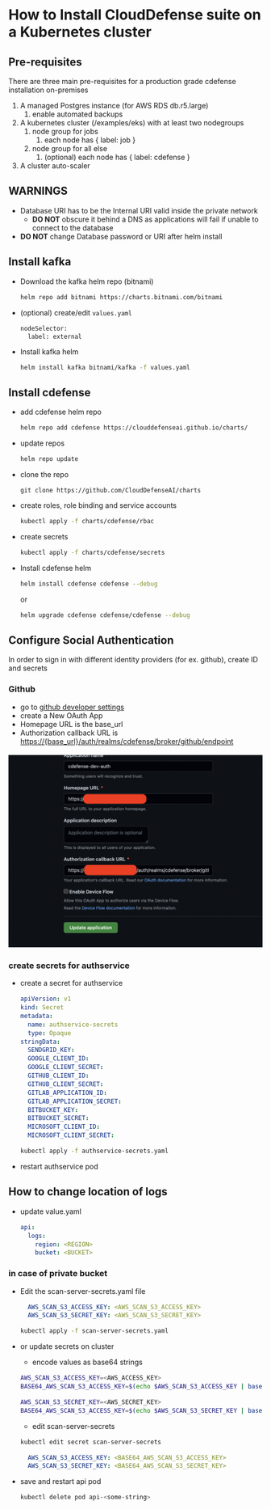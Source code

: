 # How to Install CloudDefense suite on a Kubernetes cluster

## Pre-requisites

There are three main pre-requisites for a production grade cdefense installation on-premises

1. A managed Postgres instance (for AWS RDS db.r5.large)
    1. enable automated backups
2. A kubernetes cluster (/examples/eks) with at least two nodegroups
    1. node group for jobs
        1. each node has { label: job }
    2. node group for all else
        1. (optional) each node has { label: cdefense }
3. A cluster auto-scaler

## WARNINGS

- Database URI has to be the Internal URI valid inside the private network
    - **DO NOT** obscure it behind a DNS as applications will fail if unable to connect to the database
- **DO NOT** change Database password or URI after helm install


## Install kafka

- Download the kafka helm repo (bitnami)

    ```sh
    helm repo add bitnami https://charts.bitnami.com/bitnami
    ```
- (optional) create/edit `values.yaml`

    ```
    nodeSelector:
      label: external
    ```
- Install kafka helm

    ```sh
    helm install kafka bitnami/kafka -f values.yaml
    ```
## Install cdefense

- add cdefense helm repo

    ```sh
    helm repo add cdefense https://clouddefenseai.github.io/charts/  
    ```

- update repos

    ```sh
    helm repo update
    ```

- clone the repo

    ```
    git clone https://github.com/CloudDefenseAI/charts
    ```
- create roles, role binding and service accounts

    ```sh
    kubectl apply -f charts/cdefense/rbac
    ```

- create secrets

    ```sh
    kubectl apply -f charts/cdefense/secrets
    ```

- Install cdefense helm

    ```sh
    helm install cdefense cdefense --debug
    ```

    or

    ```sh
    helm upgrade cdefense cdefense/cdefense --debug
    ```

## Configure Social Authentication

In order to sign in with different identity providers (for ex. github), create ID and secrets

### Github

- go to [github developer settings](https://github.com/settings/developers)
- create a New OAuth App
- Homepage URL is the base_url
- Authorization callback URL is <https://{base_url}/auth/realms/cdefense/broker/github/endpoint>

![](/images/github-auth.png)

### create secrets for authservice

- create a secret for authservice

    ```yaml
    apiVersion: v1
    kind: Secret
    metadata:
      name: authservice-secrets
      type: Opaque
    stringData:
      SENDGRID_KEY: 
      GOOGLE_CLIENT_ID: 
      GOOGLE_CLIENT_SECRET: 
      GITHUB_CLIENT_ID: 
      GITHUB_CLIENT_SECRET: 
      GITLAB_APPLICATION_ID: 
      GITLAB_APPLICATION_SECRET: 
      BITBUCKET_KEY: 
      BITBUCKET_SECRET: 
      MICROSOFT_CLIENT_ID: 
      MICROSOFT_CLIENT_SECRET: 
    ```

    ```sh
    kubectl apply -f authservice-secrets.yaml
    ```

- restart authservice pod

## How to change location of logs

- update value.yaml

    ```yaml
    api:
      logs: 
        region: <REGION>
        bucket: <BUCKET>
    ```

### in case of private bucket

- Edit the scan-server-secrets.yaml file

  ```yaml
    AWS_SCAN_S3_ACCESS_KEY: <AWS_SCAN_S3_ACCESS_KEY>
    AWS_SCAN_S3_SECRET_KEY: <AWS_SCAN_S3_SECRET_KEY>
  ```

  ```sh
  kubectl apply -f scan-server-secrets.yaml
  ```

- or update secrets on cluster

    - encode values as base64 strings

    ```sh
    AWS_SCAN_S3_ACCESS_KEY=<AWS_ACCESS_KEY>
    BASE64_AWS_SCAN_S3_ACCESS_KEY=$(echo $AWS_SCAN_S3_ACCESS_KEY | base64)
    ```

    ```sh
    AWS_SCAN_S3_SECRET_KEY=<AWS_SECRET_KEY>
    BASE64_AWS_SCAN_S3_ACCESS_KEY=$(echo $AWS_SCAN_S3_SECRET_KEY | base64)
    ```

    - edit scan-server-secrets

    ```sh
    kubectl edit secret scan-server-secrets
    ```

    ```yaml
      AWS_SCAN_S3_ACCESS_KEY: <BASE64_AWS_SCAN_S3_ACCESS_KEY>
      AWS_SCAN_S3_SECRET_KEY: <BASE64_AWS_SCAN_S3_SECRET_KEY>
    ```

- save and restart api pod

  ```sh
  kubectl delete pod api-<some-string>
  ```
